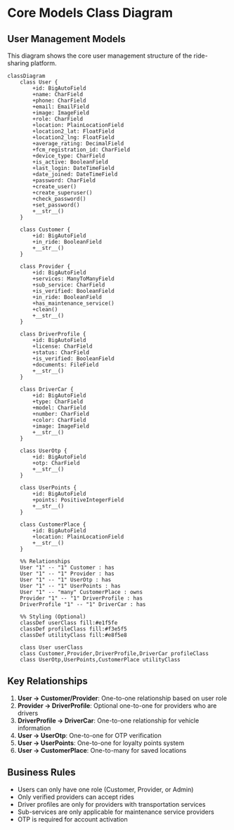 # Core Models Class Diagram

## User Management Models

This diagram shows the core user management structure of the ride-sharing platform.

```mermaid
classDiagram
    class User {
        +id: BigAutoField
        +name: CharField
        +phone: CharField
        +email: EmailField
        +image: ImageField
        +role: CharField
        +location: PlainLocationField
        +location2_lat: FloatField
        +location2_lng: FloatField
        +average_rating: DecimalField
        +fcm_registration_id: CharField
        +device_type: CharField
        +is_active: BooleanField
        +last_login: DateTimeField
        +date_joined: DateTimeField
        +password: CharField
        +create_user()
        +create_superuser()
        +check_password()
        +set_password()
        +__str__()
    }

    class Customer {
        +id: BigAutoField
        +in_ride: BooleanField
        +__str__()
    }

    class Provider {
        +id: BigAutoField
        +services: ManyToManyField
        +sub_service: CharField
        +is_verified: BooleanField
        +in_ride: BooleanField
        +has_maintenance_service()
        +clean()
        +__str__()
    }

    class DriverProfile {
        +id: BigAutoField
        +license: CharField
        +status: CharField
        +is_verified: BooleanField
        +documents: FileField
        +__str__()
    }

    class DriverCar {
        +id: BigAutoField
        +type: CharField
        +model: CharField
        +number: CharField
        +color: CharField
        +image: ImageField
        +__str__()
    }

    class UserOtp {
        +id: BigAutoField
        +otp: CharField
        +__str__()
    }

    class UserPoints {
        +id: BigAutoField
        +points: PositiveIntegerField
        +__str__()
    }

    class CustomerPlace {
        +id: BigAutoField
        +location: PlainLocationField
        +__str__()
    }

    %% Relationships
    User "1" -- "1" Customer : has
    User "1" -- "1" Provider : has
    User "1" -- "1" UserOtp : has
    User "1" -- "1" UserPoints : has
    User "1" -- "many" CustomerPlace : owns
    Provider "1" -- "1" DriverProfile : has
    DriverProfile "1" -- "1" DriverCar : has

    %% Styling (Optional)
    classDef userClass fill:#e1f5fe
    classDef profileClass fill:#f3e5f5
    classDef utilityClass fill:#e8f5e8

    class User userClass
    class Customer,Provider,DriverProfile,DriverCar profileClass
    class UserOtp,UserPoints,CustomerPlace utilityClass

```

## Key Relationships

1. **User → Customer/Provider**: One-to-one relationship based on user role
2. **Provider → DriverProfile**: Optional one-to-one for providers who are drivers
3. **DriverProfile → DriverCar**: One-to-one relationship for vehicle information
4. **User → UserOtp**: One-to-one for OTP verification
5. **User → UserPoints**: One-to-one for loyalty points system
6. **User → CustomerPlace**: One-to-many for saved locations

## Business Rules

- Users can only have one role (Customer, Provider, or Admin)
- Only verified providers can accept rides
- Driver profiles are only for providers with transportation services
- Sub-services are only applicable for maintenance service providers
- OTP is required for account activation
